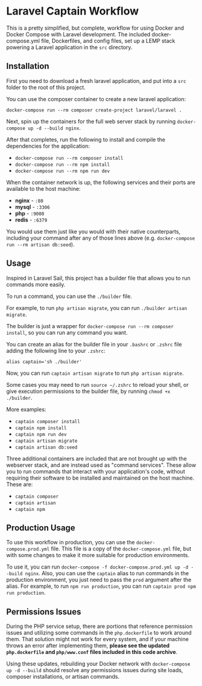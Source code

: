 # Laravel Captain Workflow

This is a pretty simplified, but complete, workflow for using Docker and Docker Compose with Laravel development. The included docker-compose.yml file, Dockerfiles, and config files, set up a LEMP stack powering a Laravel application in the `src` directory.

## Installation

First you need to download a fresh laravel application, and put into a `src` folder to the root of this project.

You can use the composer container to create a new laravel application:

```docker-compose run --rm composer create-project laravel/laravel . ```

Next, spin up the containers for the full web server stack by running `docker-compose up -d --build nginx`.

After that completes, run the following to install and compile the dependencies for the application:

- `docker-compose run --rm composer install`
- `docker-compose run --rm npm install`
- `docker-compose run --rm npm run dev`

When the container network is up, the following services and their ports are available to the host machine:

- **nginx** - `:80`
- **mysql** - `:3306`
- **php** - `:9000`
- **redis** - `:6379`

You would use them just like you would with their native counterparts, including your command after any of those lines above (e.g. `docker-compose run --rm artisan db:seed`).

## Usage

Inspired in Laravel Sail, this project has a builder file that allows you to run commands more easily.

To run a command, you can use the `./builder` file.

For example, to run `php artisan migrate`, you can run `./builder artisan migrate`.

The builder is just a wrapper for `docker-compose run --rm composer install`, so you can run any command you want.

You can create an alias for the builder file in your `.bashrc` or `.zshrc` file adding the following line to your `.zshrc`:

```alias captain='sh ./builder'```

Now, you can run `captain artisan migrate` to run `php artisan migrate`.

Some cases you may need to run `source ~/.zshrc` to reload your shell, or give execution permissions to the builder file, by running `chmod +x ./builder`.

More examples:
- `captain composer install`
- `captain npm install`
- `captain npm run dev`
- `captain artisan migrate`
- `captain artisan db:seed`

Three additional containers are included that are not brought up with the webserver stack, and are instead used as "command services". These allow you to run commands that interact with your application's code, without requiring their software to be installed and maintained on the host machine. These are:

- `captain composer`
- `captain artisan`
- `captain npm`

## Production Usage

To use this workflow in production, you can use the `docker-compose.prod.yml` file. This file is a copy of the `docker-compose.yml` file, but with some changes to make it more suitable for production environments.

To use it, you can run `docker-compose -f docker-compose.prod.yml up -d --build nginx`.
Also, you can use the `captain` alias to run commands in the production environment, you just need to pass the `prod` argument after the alias.
For example, to run `npm run production`, you can run `captain prod npm run production`.

## Permissions Issues

During the PHP service setup, there are portions that reference permission issues and utilizing some commands in the `php.dockerfile` to work around them. That solution might not work for every system, and if your machine throws an error after implementing them, **please see the updated `php.dockerfile` and `php/www.conf` files included in this code archive**.

Using these updates, rebuilding your Docker network with `docker-compose up -d --build` should resolve any permissions issues during site loads, composer installations, or artisan commands.
